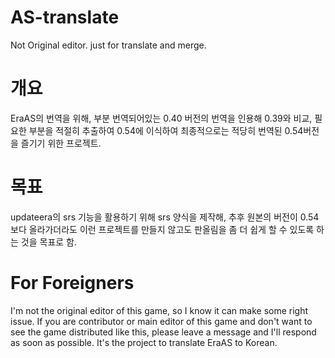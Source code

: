 # AS-translate
Not Original editor. just for translate and merge.

# 개요
EraAS의 번역을 위해, 부분 번역되어있는 0.40 버전의 번역을 인용해 0.39와 비교,
필요한 부분을 적절히 추출하여 0.54에 이식하여 최종적으로는 적당히 번역된 0.54버전을 즐기기 위한 프로젝트.

# 목표
updateera의 srs 기능을 활용하기 위해 srs 양식을 제작해,
추후 원본의 버전이 0.54 보다 올라가더라도 이런 프로젝트를 만들지 않고도 판올림을 좀 더 쉽게 할 수 있도록 하는 것을 목표로 함.

# For Foreigners
I'm not the original editor of this game, so I know it can make some right issue. If you are contributor or main editor of this game
and don't want to see the game distributed like this, please leave a message and I'll respond as soon as possible.
It's the project to translate EraAS to Korean.
